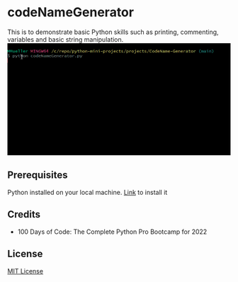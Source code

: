# codeNameGenerator

This is to demonstrate basic Python skills such as printing, commenting, variables and  basic string manipulation.
![codename-generator](https://github.com/mariemueller-codes/python-mini-projects/blob/main/assets/CodeNameGenerator.gif)

## Prerequisites

Python installed on your local machine.
[Link](https://www.python.org/downloads/) to install it

## Credits
* 100 Days of Code: The Complete Python Pro Bootcamp for 2022

## License
[MIT License](https://github.com/mariemueller-codes/python-mini-projects/LICENSE.txt)
